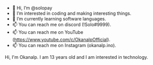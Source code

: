 - 👋 Hi, I’m @solopay
- 👀 I’m interested in coding and making interesting things.
- 🌱 I’m currently learning software languages.
- 📫 You can reach me on discord (!Solo#9999).
- 📫 You can reach me on YouTube (https://www.youtube.com/c/OkanalpOfficial).
- 📫 You can reach me on Instagram (okanalp.ino).

Hi, I'm Okanalp.
I am 13 years old and I am interested in technology.
